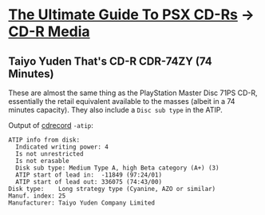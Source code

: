 # [The Ultimate Guide To PSX CD-Rs](readme.md) -> [CD-R Media](readme.md#cd-r-media)

## Taiyo Yuden That's CD-R CDR-74ZY (74 Minutes)

These are almost the same thing as the PlayStation Master Disc 71PS CD-R, essentially the retail equivalent available to the masses (albeit in a 74 minutes capacity). They also include a `Disc sub type` in the ATIP.

Output of [cdrecord](https://cdrtools.sourceforge.net/private/cdrecord.html) `-atip`:

    ATIP info from disk:
      Indicated writing power: 4
      Is not unrestricted
      Is not erasable
      Disk sub type: Medium Type A, high Beta category (A+) (3)
      ATIP start of lead in:  -11849 (97:24/01)
      ATIP start of lead out: 336075 (74:43/00)
    Disk type:    Long strategy type (Cyanine, AZO or similar)
    Manuf. index: 25
    Manufacturer: Taiyo Yuden Company Limited